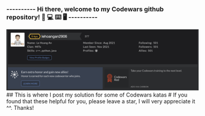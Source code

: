 ### ---------- Hi there, welcome to my Codewars github repository! 🧑 💻 ⌨️ 🖥 ----------
<img src = https://raw.githubusercontent.com/lehoangan2906/Codewars/main/Screen%20Shot%202021-11-28%20at%204.37.43%20PM.png>
## This is where I post my solution for some of Codewars katas
# If you found that these helpful for you, please leave a star, I will very appreciate it ^^. Thanks!
